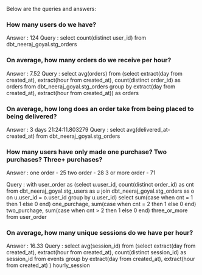 Below are the queries and answers:

### How many users do we have?
Answer : 124
Query : select count(distinct user_id) from dbt_neeraj_goyal.stg_orders

### On average, how many orders do we receive per hour?
Answer : 7.52
Query : select avg(orders) from 
        (select extract(day from created_at), 
        extract(hour from created_at), count(distinct order_id) as orders
        from dbt_neeraj_goyal.stg_orders
        group by extract(day from created_at), 
        extract(hour from created_at)) as orders

### On average, how long does an order take from being placed to being delivered?
Answer : 3 days 21:24:11.803279
Query : select avg(delivered_at-created_at) 
        from dbt_neeraj_goyal.stg_orders

### How many users have only made one purchase? Two purchases? Three+ purchases?
Answer : one order - 25
         two order - 28
         3 or more order - 71

Query : with user_order as (select u.user_id, count(distinct order_id) as cnt
        from dbt_neeraj_goyal.stg_users as u join
        dbt_neeraj_goyal.stg_orders as o
        on u.user_id = o.user_id
        group by u.user_id)
        select sum(case when cnt = 1 then 1 else 0 end) one_purchage, 
        sum(case when cnt = 2 then 1 else 0 end) two_purchage,
        sum(case when cnt > 2 then 1 else 0 end) three_or_more
        from user_order

### On average, how many unique sessions do we have per hour?
Answer : 16.33
Query : select avg(session_id) 
        from (select extract(day from created_at), 
        extract(hour from created_at), count(distinct session_id) as session_id 
        from events
        group by extract(day from created_at), extract(hour from created_at)
        ) hourly_session